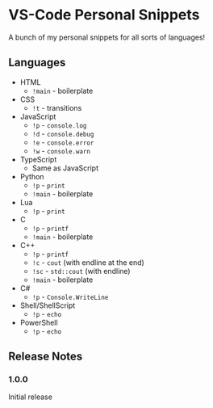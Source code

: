 # VS-Code Personal Snippets

A bunch of my personal snippets for all sorts of languages!

## Languages

* HTML
  * `!main` - boilerplate
* CSS
  * `!t` - transitions
* JavaScript
  * `!p` - `console.log`
  * `!d` - `console.debug`
  * `!e` - `console.error`
  * `!w` - `console.warn`
* TypeScript
  * Same as JavaScript
* Python
  * `!p` - `print`
  * `!main` - boilerplate
* Lua
  * `!p` - `print`
* C
  * `!p` - `printf`
  * `!main` - boilerplate
* C++
  * `!p` - `printf`
  * `!c` - `cout` (with endline at the end)
  * `!sc` - `std::cout` (with endline)
  * `!main` - boilerplate
* C#
  * `!p` - `Console.WriteLine`
* Shell/ShellScript
  * `!p` - `echo `
* PowerShell
  * `!p` - `echo `

<!-- ## Extension Settings -->

## Release Notes

### 1.0.0

Initial release

